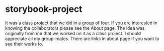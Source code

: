 # storybook-project

It was a class project that we did in a group of four. If you are interested in knowing the collaborators please see the About page. 
The idea was originally from me that we worked on it as a class project. 
I should appreciate all my group-mates. There are links in about page if you want to see their works to. 
